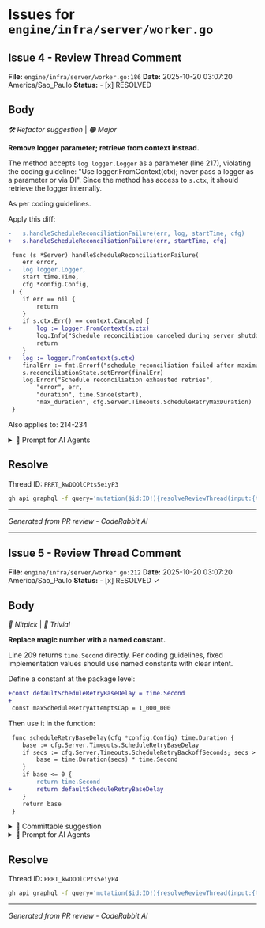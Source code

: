 # Issues for `engine/infra/server/worker.go`

## Issue 4 - Review Thread Comment

**File:** `engine/infra/server/worker.go:186`
**Date:** 2025-10-20 03:07:20 America/Sao_Paulo
**Status:** - [x] RESOLVED

## Body

_🛠️ Refactor suggestion_ | _🟠 Major_

**Remove logger parameter; retrieve from context instead.**

The method accepts `log logger.Logger` as a parameter (line 217), violating the coding guideline: "Use logger.FromContext(ctx); never pass a logger as a parameter or via DI". Since the method has access to `s.ctx`, it should retrieve the logger internally.

As per coding guidelines.

Apply this diff:

```diff
-	s.handleScheduleReconciliationFailure(err, log, startTime, cfg)
+	s.handleScheduleReconciliationFailure(err, startTime, cfg)
```

```diff
 func (s *Server) handleScheduleReconciliationFailure(
 	err error,
-	log logger.Logger,
 	start time.Time,
 	cfg *config.Config,
 ) {
 	if err == nil {
 		return
 	}
 	if s.ctx.Err() == context.Canceled {
+		log := logger.FromContext(s.ctx)
 		log.Info("Schedule reconciliation canceled during server shutdown")
 		return
 	}
+	log := logger.FromContext(s.ctx)
 	finalErr := fmt.Errorf("schedule reconciliation failed after maximum retries: %w", err)
 	s.reconciliationState.setError(finalErr)
 	log.Error("Schedule reconciliation exhausted retries",
 		"error", err,
 		"duration", time.Since(start),
 		"max_duration", cfg.Server.Timeouts.ScheduleRetryMaxDuration)
 }
```


Also applies to: 214-234

<details>
<summary>🤖 Prompt for AI Agents</summary>

```
In engine/infra/server/worker.go around line 186 (and applying to the method
implementation spanning ~214-234), remove the logger.Logger parameter from
s.handleScheduleReconciliationFailure and all its call sites: stop passing log
into the call at line 186 and any other calls in the indicated range; change the
method signature to no longer accept logger and, inside the method body, obtain
the logger via logger.FromContext(s.ctx). Update call sites to match the new
signature and remove any now-unused log variables/imports.
```

</details>

<!-- This is an auto-generated comment by CodeRabbit -->

## Resolve

Thread ID: `PRRT_kwDOOlCPts5eiyP3`

```bash
gh api graphql -f query='mutation($id:ID!){resolveReviewThread(input:{threadId:$id}){thread{isResolved}}}' -F id=PRRT_kwDOOlCPts5eiyP3
```

---
*Generated from PR review - CodeRabbit AI*


---

## Issue 5 - Review Thread Comment

**File:** `engine/infra/server/worker.go:212`
**Date:** 2025-10-20 03:07:20 America/Sao_Paulo
**Status:** - [x] RESOLVED ✓

## Body

_🧹 Nitpick_ | _🔵 Trivial_

**Replace magic number with a named constant.**

Line 209 returns `time.Second` directly. Per coding guidelines, fixed implementation values should use named constants with clear intent.

Define a constant at the package level:

```diff
+const defaultScheduleRetryBaseDelay = time.Second
+
 const maxScheduleRetryAttemptsCap = 1_000_000
```

Then use it in the function:

```diff
 func scheduleRetryBaseDelay(cfg *config.Config) time.Duration {
 	base := cfg.Server.Timeouts.ScheduleRetryBaseDelay
 	if secs := cfg.Server.Timeouts.ScheduleRetryBackoffSeconds; secs > 0 {
 		base = time.Duration(secs) * time.Second
 	}
 	if base <= 0 {
-		return time.Second
+		return defaultScheduleRetryBaseDelay
 	}
 	return base
 }
```

<!-- suggestion_start -->

<details>
<summary>📝 Committable suggestion</summary>

> ‼️ **IMPORTANT**
> Carefully review the code before committing. Ensure that it accurately replaces the highlighted code, contains no missing lines, and has no issues with indentation. Thoroughly test & benchmark the code to ensure it meets the requirements.

```suggestion
// scheduleRetryBaseDelay resolves the base delay for retrying schedule reconciliation.
func scheduleRetryBaseDelay(cfg *config.Config) time.Duration {
	base := cfg.Server.Timeouts.ScheduleRetryBaseDelay
	if secs := cfg.Server.Timeouts.ScheduleRetryBackoffSeconds; secs > 0 {
		base = time.Duration(secs) * time.Second
	}
	if base <= 0 {
		return defaultScheduleRetryBaseDelay
	}
	return base
}
```

```suggestion
const defaultScheduleRetryBaseDelay = time.Second
```

</details>

<!-- suggestion_end -->

<details>
<summary>🤖 Prompt for AI Agents</summary>

```
In engine/infra/server/worker.go around lines 202 to 212, the function
scheduleRetryBaseDelay returns the literal time.Second (line 209); replace this
magic number with a package-level named constant to express intent. Add a
constant like defaultScheduleRetryBaseDelay := time.Second (or const
defaultScheduleRetryBaseDelay time.Duration = time.Second) at the top of the
file (package level), then update the function to return
defaultScheduleRetryBaseDelay instead of time.Second; keep the existing behavior
and types unchanged.
```

</details>

<!-- This is an auto-generated comment by CodeRabbit -->

## Resolve

Thread ID: `PRRT_kwDOOlCPts5eiyP4`

```bash
gh api graphql -f query='mutation($id:ID!){resolveReviewThread(input:{threadId:$id}){thread{isResolved}}}' -F id=PRRT_kwDOOlCPts5eiyP4
```

---
*Generated from PR review - CodeRabbit AI*
